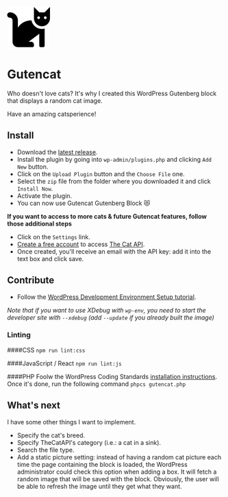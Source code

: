 ![a black cat sitting](img/logo.svg)

# Gutencat
Who doesn't love cats? It's why I created this WordPress Gutenberg block that displays a random cat image.

Have an amazing catsperience!

## Install
- Download the [latest release](https://github.com/fharper/gutencat/releases).
- Install the plugin by going into `wp-admin/plugins.php` and clicking `Add New` button.
- Click on the `Upload Plugin` button and the `Choose File` one.
- Select the `zip` file from the folder where you downloaded it and click `Install Now`.
- Activate the plugin.
- You can now use Gutencat Gutenberg Block 😻

**If you want to access to more cats & future Gutencat features, follow those additional steps**
- Click on the `Settings` link.
- [Create a free account](https://thecatapi.com/signup) to access [The Cat API](https://thecatapi.com/).
- Once created, you'll receive an email with the API key: add it into the text box and click save.


## Contribute
- Follow the [WordPress Development Environment Setup tutorial](https://developer.wordpress.org/block-editor/handbook/tutorials/devenv/).

*Note that if you want to use XDebug with `wp-env`, you need to start the developer site with `--xdebug` (add `--update` if you already built the image)*

### Linting
####CSS
`npm run lint:css`

####JavaScript / React
`npm run lint:js`

####PHP
Foolw the WordPress Coding Standards [installation instructions](https://github.com/WordPress/WordPress-Coding-Standards#installation). Once it's done, run the following command
`phpcs gutencat.php`

## What's next
I have some other things I want to implement.
- Specify the cat's breed.
- Specify TheCatAPI's category (i.e.: a cat in a sink).
- Search the file type.
- Add a static picture setting: instead of having a random cat picture each time the page containing the block is loaded, the WordPress administrator could check this option when adding a box. It will fetch a random image that will be saved with the block. Obviously, the user will be able to refresh the image until they get what they want.
